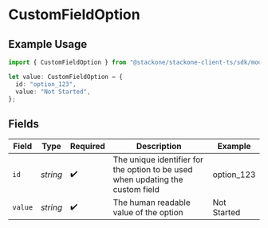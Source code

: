 # CustomFieldOption

## Example Usage

```typescript
import { CustomFieldOption } from "@stackone/stackone-client-ts/sdk/models/shared";

let value: CustomFieldOption = {
  id: "option_123",
  value: "Not Started",
};
```

## Fields

| Field                                                                          | Type                                                                           | Required                                                                       | Description                                                                    | Example                                                                        |
| ------------------------------------------------------------------------------ | ------------------------------------------------------------------------------ | ------------------------------------------------------------------------------ | ------------------------------------------------------------------------------ | ------------------------------------------------------------------------------ |
| `id`                                                                           | *string*                                                                       | :heavy_check_mark:                                                             | The unique identifier for the option to be used when updating the custom field | option_123                                                                     |
| `value`                                                                        | *string*                                                                       | :heavy_check_mark:                                                             | The human readable value of the option                                         | Not Started                                                                    |